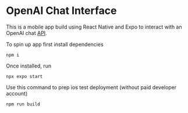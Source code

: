 # OpenAI Chat Interface
This is a mobile app build using React Native and Expo to interact with an OpenAI chat [API](https://github.com/gsg62/test-openai-api).

To spin up app first install dependencies
```console 
npm i 
```
Once installed, run
```console 
npx expo start
```

Use this command to prep ios test deployment (without paid developer account)
```console 
npm run build 
```
